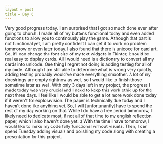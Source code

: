 ```yaml
---
layout = post
title = Day 6
---
```


Very good progress today. I am surprised that I got so much done even after going to church. I made all of my buttons functional today and even added functions to allow you to continously play the game. Although that part is not functional yet, I am pretty confident I can get it to work no problem tommorow or even later today. I also found that there is unicode for card art. So, if I can change the font size of my text widgets in Tkinter, it sould be real easy to display cards. All I would need is a dictionary to convert all my cards into unicode. One thing I regret not doing is adding testing for all of my code. Although I am still able to determine what is wrong very quickly, adding testing probably would've made everything smoother. A lot of my docstrings are empty rightnow as well, so I would like to finish those sometime later as well. With only 3 days left in my project, the progress I made today was very crucial and I need to keep this work ethic up for the next three days. I feel like I would be able to get a lot more work done today if it weren't for exploravision. The paper is technically due today and I haven't done like anything yet. So, I will [unfortunantly] have to spend the rest of my day working on that. While I do have a free period tommorow, I likely need to dedicate most, if not all of that time to my english reflection paper, which I also haven't done yet. :) With the time I have tommorow, I would like to make my code fully functional without visuals. Then, I can spend Tuesday adding visuals and polishing my code along with creating a presentation for this project. 
